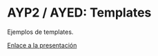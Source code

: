 # AYP2 / AYED: Templates

Ejemplos de templates.

[Enlace a la presentación](https://docs.google.com/presentation/d/1rgayWRmieyoGh5C_bA_wWVkI2XlN52SzZRVq9iLS4nY/edit?usp=sharing)